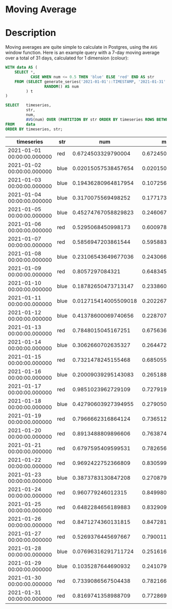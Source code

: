 # Moving Average

# Description
Moving averages are quite simple to calculate in Postgres, using the `AVG` window function. Here is an example query with a 7-day moving average over a total of 31 days, calculated for 1 dimension (colour):

```sql
WITH data AS (
    SELECT *,
           CASE WHEN num <= 0.5 THEN 'blue' ELSE 'red' END AS str
    FROM (SELECT generate_series('2021-01-01'::TIMESTAMP, '2021-01-31'::TIMESTAMP, '1 day') AS timeseries,
                 RANDOM() AS num
         ) t
)

SELECT   timeseries,
         str,
         num,
         AVG(num) OVER (PARTITION BY str ORDER BY timeseries ROWS BETWEEN 7 PRECEDING AND CURRENT ROW) AS mov_avg
FROM     data
ORDER BY timeseries, str;
```

timeseries|str|num|mov_avg
| --- | ----------- | ------ |-------- |
2021-01-01 00:00:00.000000|red|0.6724503329790004|0.6724503329790004
2021-01-02 00:00:00.000000|blue|0.02015057538457654|0.02015057538457654
2021-01-03 00:00:00.000000|blue|0.19436280964817954|0.10725669251637804
2021-01-04 00:00:00.000000|blue|0.3170075569498252|0.17717364732752708
2021-01-05 00:00:00.000000|blue|0.45274767058829823|0.24606715314271987
2021-01-06 00:00:00.000000|red|0.5295068450998173|0.6009785890394088
2021-01-07 00:00:00.000000|red|0.5856947203861544|0.5958839661549907
2021-01-08 00:00:00.000000|blue|0.23106543649677036|0.24306680981352996
2021-01-09 00:00:00.000000|red|0.8057297084321|0.648345401724268
2021-01-10 00:00:00.000000|blue|0.18782650473713147|0.23386009230079688
2021-01-11 00:00:00.000000|blue|0.012715414005509018|0.20226799540147006
2021-01-12 00:00:00.000000|blue|0.41378600069740656|0.22870774606346211
2021-01-13 00:00:00.000000|red|0.7848015045167251|0.6756366222827594
2021-01-14 00:00:00.000000|blue|0.3062660702635327|0.26447218292333163
2021-01-15 00:00:00.000000|red|0.7321478245155468|0.685055155988224
2021-01-16 00:00:00.000000|blue|0.20009039295143083|0.26518813083623805
2021-01-17 00:00:00.000000|red|0.9851023962729109|0.7279190474574649
2021-01-18 00:00:00.000000|blue|0.42790603927394955|0.2790504411267536
2021-01-19 00:00:00.000000|red|0.7966662316864124|0.7365124454860834
2021-01-20 00:00:00.000000|red|0.8913488809896606|0.7638747639874159
2021-01-21 00:00:00.000000|red|0.6797595409599531|0.7826563509699329
2021-01-22 00:00:00.000000|red|0.9692422752366809|0.8305997953262487
2021-01-23 00:00:00.000000|blue|0.3873783130847208|0.2708792714388064
2021-01-24 00:00:00.000000|red|0.960779246012315|0.8499809875237756
2021-01-25 00:00:00.000000|red|0.6482284656189883|0.8329093576615585
2021-01-26 00:00:00.000000|red|0.8471274360131815|0.8472818090987628
2021-01-27 00:00:00.000000|red|0.5269376445697667|0.7900112151358698
2021-01-28 00:00:00.000000|blue|0.07696316291711724|0.2516164872413498
2021-01-29 00:00:00.000000|blue|0.1035287644690932|0.241079269707845
2021-01-30 00:00:00.000000|red|0.7339086567504438|0.7821665182688737
2021-01-31 00:00:00.000000|red|0.8169741358988709|0.772869675132525

